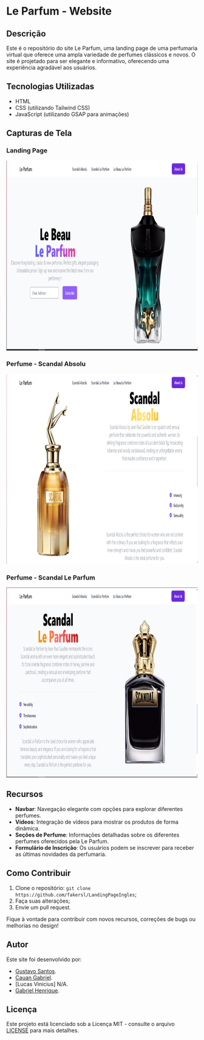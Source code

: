 # Le Parfum - Website

## Descrição

Este é o repositório do site Le Parfum, uma landing page de uma perfumaria virtual que oferece uma ampla variedade de perfumes clássicos e novos. O site é projetado para ser elegante e informativo, oferecendo uma experiência agradável aos usuários.

## Tecnologias Utilizadas

- HTML
- CSS (utilizando Tailwind CSS)
- JavaScript (utilizando GSAP para animações)

## Capturas de Tela

### Landing Page
<img src="./github/Perfume1.png" width="1000" height="500">

### Perfume - Scandal Absolu
<img src="./github/Perfume2.png" width="1360" height="500">

### Perfume - Scandal Le Parfum
<img src="./github/Perfume3.png" width="1360" height="500">

## Recursos

- **Navbar**: Navegação elegante com opções para explorar diferentes perfumes.
- **Vídeos**: Integração de vídeos para mostrar os produtos de forma dinâmica.
- **Seções de Perfume**: Informações detalhadas sobre os diferentes perfumes oferecidos pela Le Parfum.
- **Formulário de Inscrição**: Os usuários podem se inscrever para receber as últimas novidades da perfumaria.

## Como Contribuir

1. Clone o repositório: `git clone https://github.com/fakersl/LandingPageIngles`;
2. Faça suas alterações;
3. Envie um pull request.

Fique à vontade para contribuir com novos recursos, correções de bugs ou melhorias no design!

## Autor

Este site foi desenvolvido por:
- [Gustavo Santos](https://github.com/fakersl).
- [Cauan Gabriel](https://github.com/LoadCG).
- [Lucas Vinicius] N/A.
- [Gabriel Henrique](https://github.com/goufopersico).

## Licença

Este projeto está licenciado sob a Licença MIT - consulte o arquivo [LICENSE](LICENSE) para mais detalhes.
